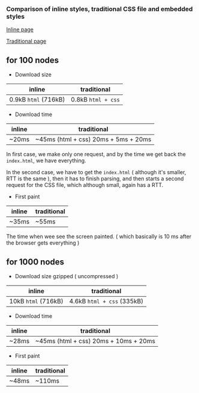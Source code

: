 

### Comparison of inline styles, traditional CSS file and embedded styles

[Inline page](http://antouank.github.io/Style-perf/inline/)

[Traditional page](http://antouank.github.io/Style-perf/traditional/)


## for 100 nodes

- Download size

|inline|traditional
|---|---|
|0.9kB `html` (716kB) |0.8kB `html + css`

- Download time

|inline|traditional
|---|---|
|~20ms |~45ms (html + css) 20ms + 5ms + 20ms

In first case, we make only one request, and by the time we get back the `index.html`, we have everything.

In the second case, we have to get the `index.html` ( although it's smaller, RTT is the same ), then it has to finish parsing, and then starts a second request for the CSS file, which although small, again has a RTT.

- First paint

|inline|traditional
|---|---|
|~35ms |~55ms

The time when wee see the screen painted.
( which basically is 10 ms after the browser gets everything )


## for 1000 nodes

- Download size gzipped ( uncompressed )

|inline|traditional
|---|---|
|10kB `html` (716kB) |4.6kB `html + css` (335kB)

- Download time

|inline|traditional
|---|---|
|~28ms |~45ms (html + css) 20ms + 10ms + 20ms

- First paint

|inline|traditional
|---|---|
|~48ms |~110ms
